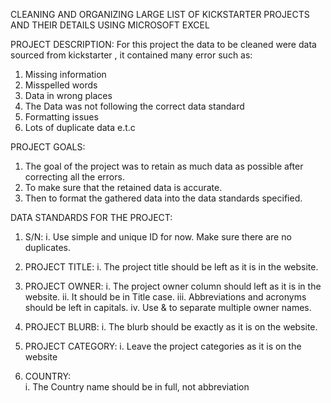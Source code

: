 CLEANING AND ORGANIZING LARGE LIST OF KICKSTARTER PROJECTS AND THEIR DETAILS USING MICROSOFT EXCEL

PROJECT DESCRIPTION: 
For this project the data to be cleaned were data sourced from kickstarter , it contained many error such as:

1. Missing information
2. Misspelled words
3. Data in wrong places
4. The Data was not following the correct data standard
5. Formatting issues
6. Lots of duplicate data e.t.c


PROJECT GOALS:

1. The goal of the project was to retain as much data as possible after correcting all the errors.
2. To make sure that the retained data is accurate.
3. Then to format the gathered data into the data standards specified.


DATA STANDARDS FOR THE PROJECT:

1. S/N:
   i. Use simple and unique ID for now. Make sure there are no duplicates.

2. PROJECT TITLE:
   i. The project title should be left as it is in the website.

3. PROJECT OWNER:
   i. The project owner column should left as it is in the website.
   ii. It should be in Title case.
   iii. Abbreviations and acronyms should be left in capitals.
   iv. Use & to separate multiple owner names.

4. PROJECT BLURB:
   i. The blurb should be exactly as it is on the website.

5. PROJECT CATEGORY:
   i. Leave the project categories as it is on the website

6. COUNTRY:  
   i. The Country name should be in full, not abbreviation
